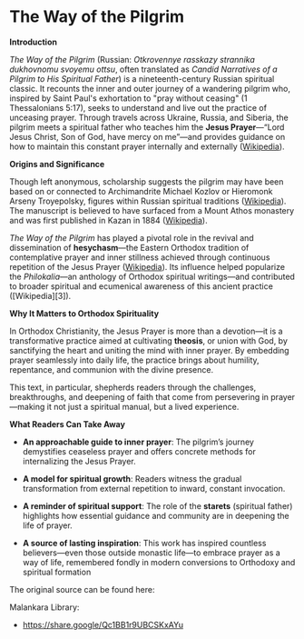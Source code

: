 # The Way of the Pilgrim

**Introduction**

*The Way of the Pilgrim* (Russian: *Otkrovennye rasskazy strannika dukhovnomu svoyemu ottsu*, often translated as *Candid Narratives of a Pilgrim to His Spiritual Father*) is a nineteenth-century Russian spiritual classic. It recounts the inner and outer journey of a wandering pilgrim who, inspired by Saint Paul's exhortation to "pray without ceasing" (1 Thessalonians 5:17), seeks to understand and live out the practice of unceasing prayer. Through travels across Ukraine, Russia, and Siberia, the pilgrim meets a spiritual father who teaches him the **Jesus Prayer**—“Lord Jesus Christ, Son of God, have mercy on me”—and provides guidance on how to maintain this constant prayer internally and externally ([Wikipedia][1]).

**Origins and Significance**

Though left anonymous, scholarship suggests the pilgrim may have been based on or connected to Archimandrite Michael Kozlov or Hieromonk Arseny Troyepolsky, figures within Russian spiritual traditions ([Wikipedia][1]). The manuscript is believed to have surfaced from a Mount Athos monastery and was first published in Kazan in 1884 ([Wikipedia][1]).

*The Way of the Pilgrim* has played a pivotal role in the revival and dissemination of **hesychasm**—the Eastern Orthodox tradition of contemplative prayer and inner stillness achieved through continuous repetition of the Jesus Prayer ([Wikipedia][2]). Its influence helped popularize the *Philokalia*—an anthology of Orthodox spiritual writings—and contributed to broader spiritual and ecumenical awareness of this ancient practice ([Wikipedia][3]).

**Why It Matters to Orthodox Spirituality**

In Orthodox Christianity, the Jesus Prayer is more than a devotion—it is a transformative practice aimed at cultivating **theosis**, or union with God, by sanctifying the heart and uniting the mind with inner prayer. By embedding prayer seamlessly into daily life, the practice brings about humility, repentance, and communion with the divine presence.

This text, in particular, shepherds readers through the challenges, breakthroughs, and deepening of faith that come from persevering in prayer—making it not just a spiritual manual, but a lived experience.

**What Readers Can Take Away**

* **An approachable guide to inner prayer**: The pilgrim’s journey demystifies ceaseless prayer and offers concrete methods for internalizing the Jesus Prayer.

* **A model for spiritual growth**: Readers witness the gradual transformation from external repetition to inward, constant invocation.

* **A reminder of spiritual support**: The role of the **starets** (spiritual father) highlights how essential guidance and community are in deepening the life of prayer.

* **A source of lasting inspiration**: This work has inspired countless believers—even those outside monastic life—to embrace prayer as a way of life, remembered fondly in modern conversions to Orthodoxy and spiritual formation

The original source can be found here:

Malankara Library:
- https://share.google/Qc1BB1r9UBCSKxAYu


[1]: https://en.wikipedia.org/wiki/The_Way_of_a_Pilgrim
[2]: https://en.wikipedia.org/wiki/Jesus_Prayer
